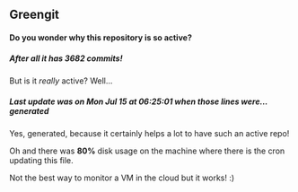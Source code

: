 ## Greengit

#### Do you wonder why this repository is so active?

##### After all it has 3682 commits!

But is it *really* active? Well...

##### Last update was on Mon Jul 15 at 06:25:01 when those lines were... generated

Yes, generated, because it certainly helps a lot to have such an active repo!

Oh and there was **80%** disk usage on the machine
where there is the cron updating this file.

Not the best way to monitor a VM in the cloud but it works! :)
